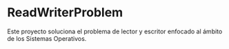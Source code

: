 # ReadWriterProblem
Este proyecto soluciona el problema de lector y escritor enfocado al ámbito de los Sistemas Operativos.
